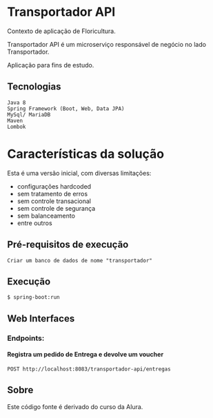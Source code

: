 # Transportador API

Contexto de aplicação de Floricultura.

Transportador API é um microserviço responsável de negócio no lado Transportador.

Aplicação para fins de estudo.

## Tecnologias
    Java 8
    Spring Framework (Boot, Web, Data JPA)
    MySql/ MariaDB
	Maven
    Lombok

# Características da solução

Esta é uma versão inicial, com diversas limitações:
- configurações hardcoded
- sem tratamento de erros
- sem controle transacional
- sem controle de segurança
- sem balanceamento
- entre outros

## Pré-requisitos de execução
    Criar um banco de dados de nome "transportador" 

## Execução
    $ spring-boot:run

## Web Interfaces

### Endpoints:
#### Registra um pedido de Entrega e devolve um voucher
	POST http://localhost:8083/transportador-api/entregas



## Sobre
Este código fonte é derivado do curso da Alura.